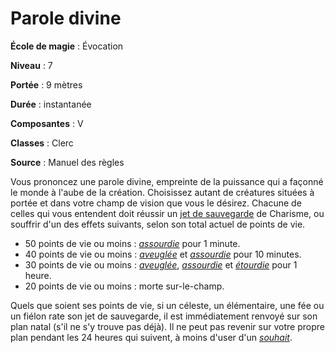 # Parole divine

**École de magie** : Évocation

**Niveau** : 7

**Portée** : 9 mètres

**Durée** : instantanée

**Composantes** : V

**Classes** : Clerc

**Source** : Manuel des règles

Vous prononcez une parole divine, empreinte de la puissance qui a façonné le monde à l'aube de la création. Choisissez autant de créatures situées à portée et dans votre champ de vision que vous le désirez. Chacune de celles qui vous entendent doit réussir un [jet de sauvegarde](/utiliser-les-caracteristiques/#jets-de-sauvegarde) de Charisme, ou souffrir d'un des effets suivants, selon son total actuel de points de vie.

* 50 points de vie ou moins : [_assourdie_](/gerer-la-sante-du-personnage/#assourdi) pour 1 minute.
* 40 points de vie ou moins : [_aveuglée_](/gerer-la-sante-du-personnage/#aveugle) et [_assourdie_](/gerer-la-sante-du-personnage/#assourdi) pour 10 minutes.
* 30 points de vie ou moins : [_aveuglée_](/gerer-la-sante-du-personnage/#aveugle), [_assourdie_](/gerer-la-sante-du-personnage/#assourdi) et [_étourdie_](/gerer-la-sante-du-personnage/#etourdi) pour 1 heure.
* 20 points de vie ou moins : morte sur-le-champ.

Quels que soient ses points de vie, si un céleste, un élémentaire, une fée ou un fiélon rate son jet de sauvegarde, il est immédiatement renvoyé sur son plan natal (s'il ne s'y trouve pas déjà). Il ne peut pas revenir sur votre propre plan pendant les 24 heures qui suivent, à moins d'user d'un [_souhait_](/grimoire/souhait/).
